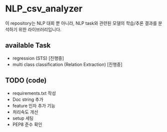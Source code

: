 # NLP_csv_analyzer
이 repository는 NLP 대회 뿐 아니라, NLP task와 관련된 모델의 학습/추론 결과를 분석하기 위한 라이브러리입니다.

## available Task
- regression (STS) [진행중]
- multi class classification (Relation Extraction) [진행중]

## TODO (code)
- requirements.txt 작성
- Doc string 추가
- feature 인자 추가 기능
- 처리속도 개선
- setup 세팅
- PEP8 준수 확인
